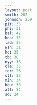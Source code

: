 ```yaml
---
layout: post
smith: 282
johnson: 259
pit: 35
phi: 31
bal: 42
bos: 35
lad: 35
wsh: 31
kc: 35
tb: 38
nyy: 36
cle: 36
tor: 26
stl: 33
min: 34
hou: 36
atl: 34
sd: 24
---
```

